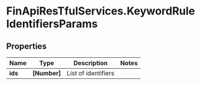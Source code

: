 # FinApiResTfulServices.KeywordRuleIdentifiersParams

## Properties
Name | Type | Description | Notes
------------ | ------------- | ------------- | -------------
**ids** | **[Number]** | List of identifiers | 


